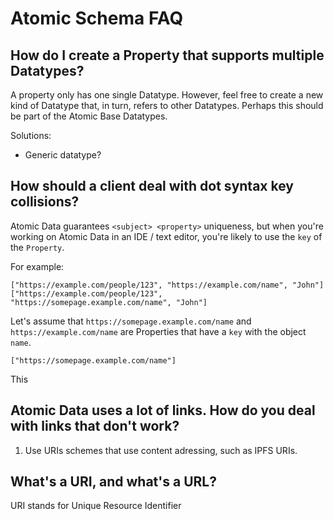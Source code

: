 # Atomic Schema FAQ

## How do I create a Property that supports multiple Datatypes?

A property only has one single Datatype.
However, feel free to create a new kind of Datatype that, in turn, refers to other Datatypes.
Perhaps this should be part of the Atomic Base Datatypes.

Solutions:

- Generic datatype?

## How should a client deal with dot syntax key collisions?

Atomic Data guarantees `<subject> <property>` uniqueness, but when you're working on Atomic Data in an IDE / text editor, you're likely to use the `key` of the `Property`.

For example:

```ndjson
["https://example.com/people/123", "https://example.com/name", "John"]
["https://example.com/people/123", "https://somepage.example.com/name", "John"]
```

Let's assume that `https://somepage.example.com/name` and `https://example.com/name` are Properties that have a `key` with the object `name`.

```ndjson
["https://somepage.example.com/name"]
```

This

## Atomic Data uses a lot of links. How do you deal with links that don't work?

1. Use URIs schemes that use content adressing, such as IPFS URIs.

## What's a URI, and what's a URL?

URI stands for Unique Resource Identifier
